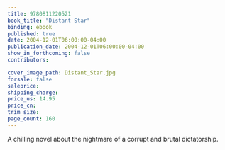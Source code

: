 ```yaml
---
title: 9780811220521
book_title: "Distant Star"
binding: ebook
published: true
date: 2004-12-01T06:00:00-04:00
publication_date: 2004-12-01T06:00:00-04:00
show_in_forthcoming: false
contributors:

cover_image_path: Distant_Star.jpg
forsale: false
saleprice:
shipping_charge:
price_us: 14.95
price_cn:
trim_size:
page_count: 160
---
```

A chilling novel about the nightmare of a corrupt and brutal dictatorship.

